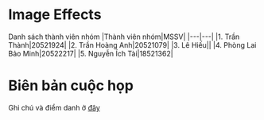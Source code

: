 # Image Effects

Danh sách thành viên nhóm
|Thành viên nhóm|MSSV|
|---|---|
|1. Trần Thành|20521924|
|2. Trần Hoàng Anh|20521079|
|3. Lê Hiếu||
|4. Phòng Lai Bảo Minh|20522217|
|5. Nguyễn Ích Tài|18521362|

# Biên bản cuộc họp
Ghi chú và điểm danh ở [đây](https://docs.google.com/spreadsheets/d/1U183oyNe0FCOIXGAvKFig9KMtAimS-pO/edit?usp=share_link&ouid=110243279342350807976&rtpof=true&sd=true)

